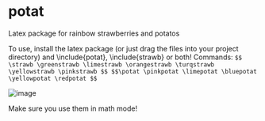 # potat
Latex package for rainbow strawberries and potatos

To use, install the latex package (or just drag the files into your project directory) and \include{potat}, \include{strawb} or both!
Commands:
``$$ \strawb \greenstrawb \limestrawb \orangestrawb \turqstrawb \yellowstrawb \pinkstrawb $$
$$\potat \pinkpotat \limepotat \bluepotat \yellowpotat \redpotat $$``


![image](https://user-images.githubusercontent.com/82706395/233000238-edf8bb0b-d171-4e1d-9f33-6f55d75324da.png)

Make sure you use them in math mode! 
